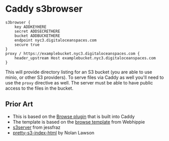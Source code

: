 # Caddy s3browser

```
s3browser {
	key ADDKEYHERE
	secret ADDSECRETHERE
	bucket ADDBUCKETHERE
	endpoint nyc3.digitaloceanspaces.com
	secure true
}
proxy / https://examplebucket.nyc3.digitaloceanspaces.com {
	header_upstream Host examplebucket.nyc3.digitaloceanspaces.com
}
```

This will provide directory listing for an S3 bucket (you are able to use minio, or other S3 providers). To serve files via Caddy as well you'll need to use the `proxy` directive as well. The server must be able to have public access to the files in the bucket.

## Prior Art
* This is based on the [Browse plugin](https://github.com/mholt/caddy/tree/master/caddyhttp/browse) that is built into Caddy
* The template is based on the [browse template](https://github.com/dockhippie/caddy/blob/master/rootfs/etc/caddy/browse.tmpl) from Webhippie
* [s3server](https://github.com/jessfraz/s3server) from jessfraz
* [pretty-s3-index-html](https://github.com/nolanlawson/pretty-s3-index-html) by Nolan Lawson
